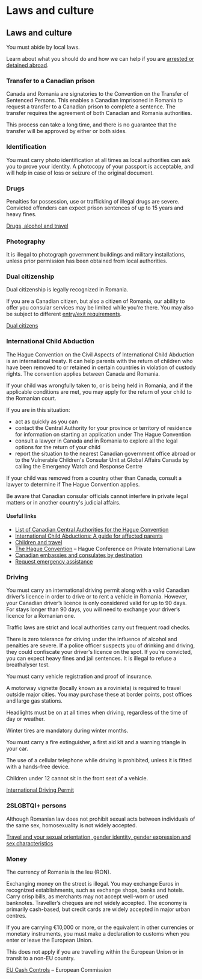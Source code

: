 # Laws and culture

## Laws and culture

You must abide by local laws.

Learn about what you should do and how we can help if you are [arrested or detained abroad](http://travel.gc.ca/assistance/emergency-info/arrest-detention).

### Transfer to a Canadian prison

Canada and Romania are signatories to the Convention on the Transfer of Sentenced Persons. This enables a Canadian imprisoned in Romania to request a transfer to a Canadian prison to complete a sentence. The transfer requires the agreement of both Canadian and Romania authorities.

This process can take a long time, and there is no guarantee that the transfer will be approved by either or both sides.

### Identification

You must carry photo identification at all times as local authorities can ask you to prove your identity. A photocopy of your passport is acceptable, and will help in case of loss or seizure of the original document.

### Drugs

Penalties for possession, use or trafficking of illegal drugs are severe. Convicted offenders can expect prison sentences of up to 15 years and heavy fines.

[Drugs, alcohol and travel](https://travel.gc.ca/travelling/health-safety/drugs)

### Photography

It is illegal to photograph government buildings and military installations, unless prior permission has been obtained from local authorities.

### Dual citizenship

Dual citizenship is legally recognized in Romania.

If you are a Canadian citizen, but also a citizen of Romania, our ability to offer you consular services may be limited while you're there. You may also be subject to different [entry/exit requirements](#entryexit).

[Dual citizens](http://travel.gc.ca/travelling/documents/dual-citizenship)

### International Child Abduction

The Hague Convention on the Civil Aspects of International Child Abduction is an international treaty. It can help parents with the return of children who have been removed to or retained in certain countries in violation of custody rights. The convention applies between Canada and Romania.

If your child was wrongfully taken to, or is being held in Romania, and if the applicable conditions are met, you may apply for the return of your child to the Romanian court.

If you are in this situation:

* act as quickly as you can
* contact the Central Authority for your province or territory of residence for information on starting an application under The Hague Convention
* consult a lawyer in Canada and in Romania to explore all the legal options for the return of your child
* report the situation to the nearest Canadian government office abroad or to the Vulnerable Children's Consular Unit at Global Affairs Canada by calling the Emergency Watch and Response Centre

If your child was removed from a country other than Canada, consult a lawyer to determine if The Hague Convention applies.

Be aware that Canadian consular officials cannot interfere in private legal matters or in another country's judicial affairs.

#### Useful links

* [List of Canadian Central Authorities for the Hague Convention](https://www.hcch.net/en/states/authorities/details3/?aid=75)
* [International Child Abductions: A guide for affected parents](https://travel.gc.ca/travelling/publications/international-child-abductions)
* [Children and travel](https://travel.gc.ca/travelling/children)
* [The Hague Convention](https://www.hcch.net/en/instruments/conventions/full-text/?cid=24) – Hague Conference on Private International Law
* [Canadian embassies and consulates by destination](https://travel.gc.ca/assistance/embassies-consulates)
* [Request emergency assistance](https://travel.gc.ca/assistance/emergency-assistance?_ga)

### Driving

You must carry an international driving permit along with a valid Canadian driver’s licence in order to drive or to rent a vehicle in Romania. However, your Canadian driver’s licence is only considered valid for up to 90 days. For stays longer than 90 days, you will need to exchange your driver’s licence for a Romanian one.

Traffic laws are strict and local authorities carry out frequent road checks.

There is zero tolerance for driving under the influence of alcohol and penalties are severe. If a police officer suspects you of drinking and driving, they could confiscate your driver's licence on the spot. If you’re convicted, you can expect heavy fines and jail sentences. It is illegal to refuse a breathalyser test.

You must carry vehicle registration and proof of insurance.

A motorway vignette (locally known as a rovinieta) is required to travel outside major cities. You may purchase these at border points, post offices and large gas stations.

Headlights must be on at all times when driving, regardless of the time of day or weather.

Winter tires are mandatory during winter months.

You must carry a fire extinguisher, a first aid kit and a warning triangle in your car.

The use of a cellular telephone while driving is prohibited, unless it is fitted with a hands-free device.

Children under 12 cannot sit in the front seat of a vehicle.

[International Driving Permit](https://travel.gc.ca/travelling/documents/international-driving-permit)

### 2SLGBTQI+ persons

Although Romanian law does not prohibit sexual acts between individuals of the same sex, homosexuality is not widely accepted.

[Travel and your sexual orientation, gender identity, gender expression and sex characteristics](https://travel.gc.ca/travelling/health-safety/lgbt-travel)

### Money

The currency of Romania is the leu (RON).

Exchanging money on the street is illegal. You may exchange Euros in recognized establishments, such as exchange shops, banks and hotels. Carry crisp bills, as merchants may not accept well-worn or used banknotes. Traveller’s cheques are not widely accepted. The economy is primarily cash-based, but credit cards are widely accepted in major urban centres.

If you are carrying €10,000 or more, or the equivalent in other currencies or monetary instruments, you must make a declaration to customs when you enter or leave the European Union.

This does not apply if you are travelling within the European Union or in transit to a non-EU country.

[EU Cash Controls](https://taxation-customs.ec.europa.eu/customs/prohibitions-restrictions/eu-cash-controls_en) – European Commission